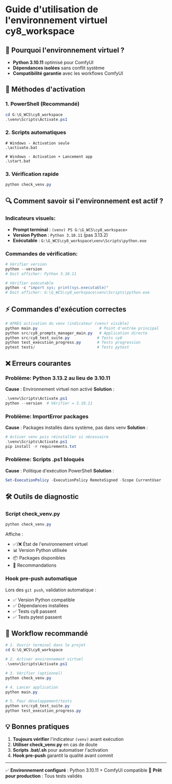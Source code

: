 # Guide d'utilisation de l'environnement virtuel cy8_workspace

## 🎯 Pourquoi l'environnement virtuel ?

- **Python 3.10.11** optimisé pour ComfyUI
- **Dépendances isolées** sans conflit système
- **Compatibilité garantie** avec les workflows ComfyUI

## 🚀 Méthodes d'activation

### 1. PowerShell (Recommandé)
```powershell
cd G:\G_WCS\cy8_workspace
.\venv\Scripts\Activate.ps1
```

### 2. Scripts automatiques
```batch
# Windows - Activation seule
.\activate.bat

# Windows - Activation + Lancement app
.\start.bat
```

### 3. Vérification rapide
```powershell
python check_venv.py
```

## 🔍 Comment savoir si l'environnement est actif ?

### Indicateurs visuels:
- **Prompt terminal** : `(venv) PS G:\G_WCS\cy8_workspace>`
- **Version Python** : `Python 3.10.11` (pas 3.13.2)
- **Exécutable** : `G:\G_WCS\cy8_workspace\venv\Scripts\python.exe`

### Commandes de vérification:
```powershell
# Vérifier version
python --version
# Doit afficher: Python 3.10.11

# Vérifier exécutable  
python -c "import sys; print(sys.executable)"
# Doit afficher: G:\G_WCS\cy8_workspace\venv\Scripts\python.exe
```

## ⚡ Commandes d'exécution correctes

```powershell
# APRÈS activation du venv (indicateur (venv) visible)
python main.py                           # Point d'entrée principal
python src/cy8_prompts_manager_main.py   # Application directe
python src/cy8_test_suite.py            # Tests cy8
python test_execution_progress.py       # Tests progression
pytest tests/                           # Tests pytest
```

## ❌ Erreurs courantes

### Problème: Python 3.13.2 au lieu de 3.10.11
**Cause** : Environnement virtuel non activé
**Solution** :
```powershell
.\venv\Scripts\Activate.ps1
python --version  # Vérifier = 3.10.11
```

### Problème: ImportError packages
**Cause** : Packages installés dans système, pas dans venv
**Solution** :
```powershell
# Activer venv puis réinstaller si nécessaire
.\venv\Scripts\Activate.ps1
pip install -r requirements.txt
```

### Problème: Scripts .ps1 bloqués
**Cause** : Politique d'exécution PowerShell
**Solution** :
```powershell
Set-ExecutionPolicy -ExecutionPolicy RemoteSigned -Scope CurrentUser
```

## 🛠️ Outils de diagnostic

### Script check_venv.py
```powershell
python check_venv.py
```
Affiche :
- ✅/❌ État de l'environnement virtuel
- 📊 Version Python utilisée
- 📦 Packages disponibles
- 🎯 Recommandations

### Hook pre-push automatique
Lors des `git push`, validation automatique :
- ✅ Version Python compatible
- ✅ Dépendances installées  
- ✅ Tests cy8 passent
- ✅ Tests pytest passent

## 🚀 Workflow recommandé

```powershell
# 1. Ouvrir terminal dans le projet
cd G:\G_WCS\cy8_workspace

# 2. Activer environnement virtuel
.\venv\Scripts\Activate.ps1

# 3. Vérifier (optionnel)
python check_venv.py

# 4. Lancer application
python main.py

# 5. Pour développement/tests
python src/cy8_test_suite.py
python test_execution_progress.py
```

## 💡 Bonnes pratiques

1. **Toujours vérifier** l'indicateur `(venv)` avant exécution
2. **Utiliser check_venv.py** en cas de doute
3. **Scripts .bat/.sh** pour automatiser l'activation
4. **Hook pre-push** garantit la qualité avant commit

---
✅ **Environnement configuré** : Python 3.10.11 + ComfyUI compatible
🎯 **Prêt pour production** : Tous tests validés